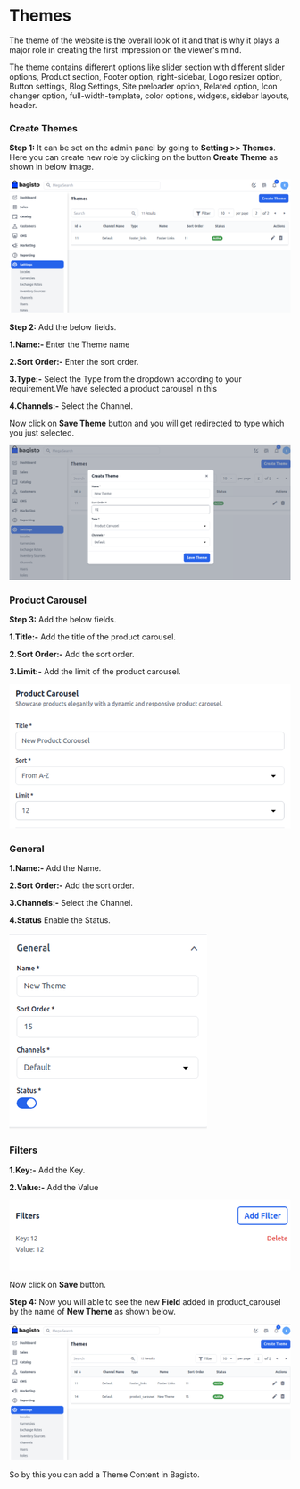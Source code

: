 # Themes 

The theme of the website is the overall look of it and that is why it plays a major role in creating the first impression on the viewer's mind.

The theme contains different options like slider section with different slider options, Product section, Footer option, right-sidebar, Logo resizer option, Button settings, Blog Settings, Site preloader option, Related option, Icon changer option, full-width-template, color options, widgets, sidebar layouts, header.

### Create Themes

**Step 1:** It can be set on the admin panel by going to **Setting >> Themes**. Here you can create new role by clicking on the button **Create Theme** as shown in below image.

![Theme](../../assets/2.0/images/settings/createTheme.png)

**Step 2:** Add the below fields.

**1.Name:-** Enter the Theme name

**2.Sort Order:-** Enter the sort order.

**3.Type:-** Select the Type from the dropdown according to your requirement.We have selected a product carousel in this

**4.Channels:-** Select the Channel.

Now click on **Save Theme** button and you will get redirected to type which you just selected.

![Save Theme](../../assets/2.0/images/settings/saveTheme.png)

### Product Carousel 

**Step 3:** Add the below fields.

**1.Title:-** Add the title of the product carousel.

**2.Sort Order:-** Add the sort order.

**3.Limit:-** Add the limit of the product carousel.

![Product Carousel](../../assets/2.0/images/settings/productCarousel.png)

### General

**1.Name:-** Add the Name.

**2.Sort Order:-** Add the sort order.

**3.Channels:-** Select the Channel.

**4.Status** Enable the Status.

![General Theme](../../assets/2.0/images/settings/generalTheme.png)

### Filters

**1.Key:-** Add the Key.

**2.Value:-** Add the Value 

![Filters](../../assets/2.0/images/settings/filters.png)

Now click on **Save** button.

**Step 4:** Now you will able to see the new **Field** added in product_carousel by the name of **New Theme** as shown below.

![Theme Output](../../assets/2.0/images/settings/themeOutput.png)

So by this you can add a Theme Content in  Bagisto.